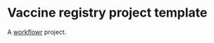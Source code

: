 # Vaccine registry project template

A [workflowr][] project.

[workflowr]: https://github.com/workflowr/workflowr
